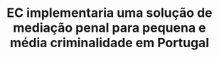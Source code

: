 ---
title: "EC implementaria uma solução de mediação penal para pequena e média criminalidade em Portugal"
infoslide: "A mediação penal é uma solução alternativa ao julgamento tradicional, cujo objectivo é resolver o conflito através de um acordo, cujo conteúdo é livremente fixado pelo arguido e pelo ofendido, embora não possa incluir sanções privativas da liberdade ou deveres que ofendam a dignidade do arguido. O acordo obtido através da mediação penal tem obrigatoriamente que ser revisto pelo Ministério Público, para verificação da sua legalidade"
round: "Round 2"
weight: 2
videos: []
tags: ['Justice System']
layout: "motion"
categories: ["motions"]
---